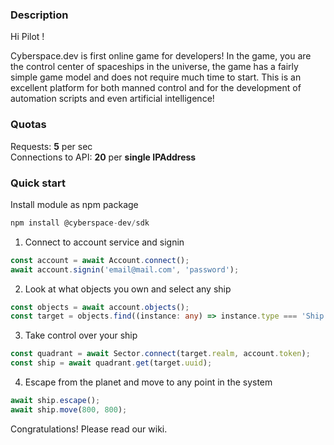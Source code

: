 ### **Description**

Hi Pilot ! 

Cyberspace.dev is first online game for developers! In the game, you are the control center of spaceships in the universe, the game has a fairly simple game model and does not require much time to start. This is an excellent platform for both manned control and for the development of automation scripts and even artificial intelligence!

### **Quotas**

Requests: <b>5</b> per sec <br/>
Connections to API: <b>20</b> per <b>single IPAddress</b>

### **Quick start**

Install module as npm package

```typescript
npm install @cyberspace-dev/sdk
```

1. Connect to account service and signin

```typescript
const account = await Account.connect();
await account.signin('email@mail.com', 'password');
```

2. Look at what objects you own and select any ship

```typescript
const objects = await account.objects();
const target = objects.find((instance: any) => instance.type === 'Ship');
```

3. Take control over your ship

```typescript
const quadrant = await Sector.connect(target.realm, account.token);
const ship = await quadrant.get(target.uuid); 
```

4. Escape from the planet and move to any point in the system

```typescript
await ship.escape();
await ship.move(800, 800);
```

Congratulations! Please read our wiki.
